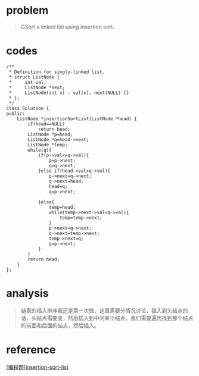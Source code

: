 # problem
>GSort a linked list using insertion sort.
# codes
```
/**
 * Definition for singly-linked list.
 * struct ListNode {
 *     int val;
 *     ListNode *next;
 *     ListNode(int x) : val(x), next(NULL) {}
 * };
 */
class Solution {
public:
    ListNode *insertionSortList(ListNode *head) {
        if(head==NULL)
            return head;
        ListNode *p=head;
        ListNode *q=head->next;
        ListNode *temp;
        while(q){
            if(p->val<=q->val){
                p=p->next;
                q=q->next;
            }else if(head->val>q->val){
                p->next=q->next;
                q->next=head;
                head=q;
                q=p->next;
                
            }else{
                temp=head;
                while(temp->next->val<q->val){
                    temp=temp->next;
                }
                p->next=q->next;
                q->next=temp->next;
                temp->next=q;
                q=p->next;
            }
        }
        return head;
    }
};

```

# analysis
>链表的插入排序我还是第一次做，这里需要分情况讨论，插入到头结点的话，头结点需要变，然后插入到中间某个结点，我们需要遍历找到那个结点的前面和后面的结点，然后插入。
# reference
[[编程题]insertion-sort-list][1]

[1]: https://www.nowcoder.com/questionTerminal/152bc6c5b14149e49bf5d8c46f53152b